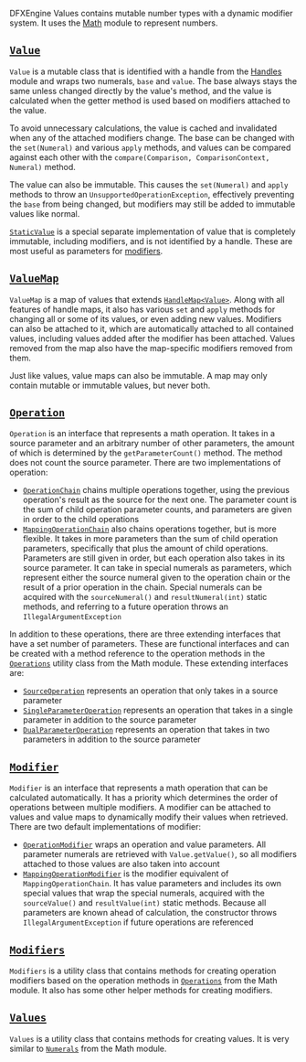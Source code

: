 DFXEngine Values contains mutable number types with a dynamic modifier system. It uses the [Math](../math) module to
represent numbers.

## [`Value`](src/main/java/me/datafox/dfxengine/values/ValueImpl.java)

`Value` is a mutable class that is identified with a handle from the [Handles](../handles) module and wraps two
numerals, `base` and `value`. The base always stays the same unless changed directly by the value's method, and the 
value is calculated when the getter method is used based on modifiers attached to the value.

To avoid unnecessary calculations, the value is cached and invalidated when any of the attached modifiers
change. The base can be changed with the `set(Numeral)` and various `apply` methods, and values can be compared against
each other with the `compare(Comparison, ComparisonContext, Numeral)` method.

The value can also be immutable. This causes the `set(Numeral)` and `apply` methods to throw an
`UnsupportedOperationException`, effectively preventing the `base` from being changed, but modifiers may still be added
to immutable values like normal.

[`StaticValue`](src/main/java/me/datafox/dfxengine/values/StaticValue.java) is a special separate implementation of
value that is completely immutable, including modifiers, and is not identified by a handle. These are most useful as
parameters for [modifiers](#modifier).

## [`ValueMap`](src/main/java/me/datafox/dfxengine/values/DelegatedValueMap.java)

`ValueMap` is a map of values that extends [`HandleMap<Value>`](../handles#handlemapt). Along with all features of
handle maps, it also has various `set` and `apply` methods for changing all or some of its values, or even adding new
values. Modifiers can also be attached to it, which are automatically attached to all contained values, including values
added after the modifier has been attached. Values removed from the map also have the map-specific modifiers removed
from them.

Just like values, value maps can also be immutable. A map may only contain mutable or immutable values, but never both.

## [`Operation`](../values-api/src/main/java/me/datafox/dfxengine/values/api/operation/Operation.java)

`Operation` is an interface that represents a math operation. It takes in a source parameter and an arbitrary number of
other parameters, the amount of which is determined by the `getParameterCount()` method. The method does not count the
source parameter. There are two implementations of operation:

* [`OperationChain`](src/main/java/me/datafox/dfxengine/values/operation/OperationChain.java) chains multiple operations
  together, using the previous operation's result as the source for the next one. The parameter count is the sum of
  child operation parameter counts, and parameters are given in order to the child operations
* [`MappingOperationChain`](src/main/java/me/datafox/dfxengine/values/operation/MappingOperationChain.java) also chains
  operations together, but is more flexible. It takes in more parameters than the sum of child operation parameters,
  specifically that plus the amount of child operations. Parameters are still given in order, but each operation also
  takes in its source parameter. It can take in special numerals as parameters, which represent either the source
  numeral given to the operation chain or the result of a prior operation in the chain. Special numerals can be
  acquired with the `sourceNumeral()` and `resultNumeral(int)` static methods, and referring to a future operation
  throws an `IllegalArgumentException`

In addition to these operations, there are three extending interfaces that have a set number of parameters. These are
functional interfaces and can be created with a method reference to the operation methods in the
[`Operations`](../math/src/main/java/me/datafox/dfxengine/math/utils/Operations.java) utility class from the Math
module. These extending interfaces are:

* [`SourceOperation`](../values-api/src/main/java/me/datafox/dfxengine/values/api/operation/SourceOperation.java)
  represents an operation that only takes in a source parameter
* [`SingleParameterOperation`](../values-api/src/main/java/me/datafox/dfxengine/values/api/operation/SingleParameterOperation.java)
  represents an operation that takes in a single parameter in addition to the source parameter
* [`DualParameterOperation`](../values-api/src/main/java/me/datafox/dfxengine/values/api/operation/DualParameterOperation.java)
  represents an operation that takes in two parameters in addition to the source parameter

## [`Modifier`](../values-api/src/main/java/me/datafox/dfxengine/values/api/Modifier.java)

`Modifier` is an interface that represents a math operation that can be calculated automatically. It has a priority 
which determines the order of operations between multiple modifiers. A modifier can be attached to values and value maps
to dynamically modify their values when retrieved. There are two default implementations of modifier:

* [`OperationModifier`](src/main/java/me/datafox/dfxengine/values/modifier/OperationModifier.java) wraps an operation
  and value parameters. All parameter numerals are retrieved with `Value.getValue()`, so all modifiers attached to those
  values are also taken into account
* [`MappingOperationModifier`](src/main/java/me/datafox/dfxengine/values/modifier/MappingOperationModifier.java) is the
  modifier equivalent of `MappingOperationChain`. It has value parameters and includes its own special values that wrap
  the special numerals, acquired with the `sourceValue()` and `resultValue(int)` static methods. Because all parameters
  are known ahead of calculation, the constructor throws `IllegalArgumentException` if future operations are referenced

## [`Modifiers`](src/main/java/me/datafox/dfxengine/values/utils/Modifiers.java)

`Modifiers` is a utility class that contains methods for creating operation modifiers based on the operation methods in
[`Operations`](../math/src/main/java/me/datafox/dfxengine/math/utils/Operations.java) from the Math module. It also has
some other helper methods for creating modifiers.

## [`Values`](src/main/java/me/datafox/dfxengine/values/utils/Values.java)

`Values` is a utility class that contains methods for creating values. It is very similar to 
[`Numerals`](../math/src/main/java/me/datafox/dfxengine/math/utils/Numerals.java) from the Math module.